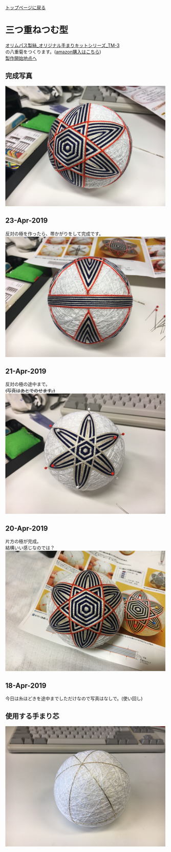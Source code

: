 [トップページに戻る](./../README.md#temari-craft)

# 三つ重ねつむ型
[オリムパス製絲_オリジナル手まりキットシリーズ_TM-3](https://www.olympus-thread.com/lineup/hand_made/1489/)  
の八重菊をつくります。([amazon購入はこちら](https://www.amazon.co.jp/%E3%82%AA%E3%83%AA%E3%83%A0%E3%83%91%E3%82%B9%E8%A3%BD%E7%B5%B2-Olympus-Thred-TM-3-%E4%B8%89%E3%81%A4%E9%87%8D%E3%81%AD%E3%81%A4%E3%82%80%E5%9E%8B%E3%83%BB%E4%B8%80%E9%87%8D%E6%A1%9C/dp/B002KLNUAE))  
[製作開始地点へ](#%E4%BD%BF%E7%94%A8%E3%81%99%E3%82%8B%E6%89%8B%E3%81%BE%E3%82%8A%E8%8A%AF)  

## 完成写真  
<img src="https://github.com/Masaki-Okuyama/Temari-craft/blob/images/007_after.jpg" alt="007_after" width="500"/>  

## 23-Apr-2019
反対の極を作ったら、帯かがりをして完成です。  
<img src="https://github.com/Masaki-Okuyama/Temari-craft/blob/images/20190423.jpg" alt="20190423" width="500"/>  

## 21-Apr-2019
反対の極の途中まで。  
~~(写真はあとでのせます。)~~  
<img src="https://github.com/Masaki-Okuyama/Temari-craft/blob/images/20190421.jpg" alt="20190421" width="500"/>  

## 20-Apr-2019
片方の極が完成。  
結構いい感じなのでは？  
<img src="https://github.com/Masaki-Okuyama/Temari-craft/blob/images/20190420.jpg" alt="20190420" width="500"/>  

## 18-Apr-2019
今日は糸ほどきを途中までしただけなので写真はなしで。(使い回し)  

## 使用する手まり芯
<img src="https://github.com/Masaki-Okuyama/Temari-craft/blob/images/007_before.jpg" alt="007_before" width="500"/>  
